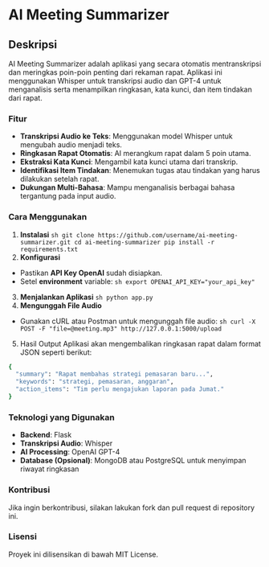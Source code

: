 # AI Meeting Summarizer
## Deskripsi
AI Meeting Summarizer adalah aplikasi yang secara otomatis mentranskripsi dan meringkas poin-poin penting dari rekaman rapat. Aplikasi ini menggunakan Whisper untuk transkripsi audio dan GPT-4 untuk menganalisis serta menampilkan ringkasan, kata kunci, dan item tindakan dari rapat.

### Fitur

- **Transkripsi Audio ke Teks**: Menggunakan model Whisper untuk mengubah audio menjadi teks.
- **Ringkasan Rapat Otomatis**: AI merangkum rapat dalam 5 poin utama.
- **Ekstraksi Kata Kunci**: Mengambil kata kunci utama dari transkrip.
- **Identifikasi Item Tindakan**: Menemukan tugas atau tindakan yang harus dilakukan setelah rapat.
- **Dukungan Multi-Bahasa**: Mampu menganalisis berbagai bahasa tergantung pada input audio.

### Cara Menggunakan
  1. **Instalasi**
    ```sh
git clone https://github.com/username/ai-meeting-summarizer.git
cd ai-meeting-summarizer
pip install -r requirements.txt
    ```
2. **Konfigurasi**
  - Pastikan **API Key OpenAI** sudah disiapkan.
  - Setel **environment** variable:
    ```sh export OPENAI_API_KEY="your_api_key"```
3. **Menjalankan Aplikasi**
    ```sh python app.py```
4. **Mengunggah File Audio**
  - Gunakan cURL atau Postman untuk mengunggah file audio:
    ```sh curl -X POST -F "file=@meeting.mp3" http://127.0.0.1:5000/upload```
5. Hasil Output
Aplikasi akan mengembalikan ringkasan rapat dalam format JSON seperti berikut:
```sh
{
  "summary": "Rapat membahas strategi pemasaran baru...",
  "keywords": "strategi, pemasaran, anggaran",
  "action_items": "Tim perlu mengajukan laporan pada Jumat."
}

```
### Teknologi yang Digunakan
- **Backend**: Flask
- **Transkripsi Audio**: Whisper
- **AI Processing**: OpenAI GPT-4
- **Database (Opsional)**: MongoDB atau PostgreSQL untuk menyimpan riwayat ringkasan
  
### Kontribusi
Jika ingin berkontribusi, silakan lakukan fork dan pull request di repository ini.

### Lisensi
Proyek ini dilisensikan di bawah MIT License.

